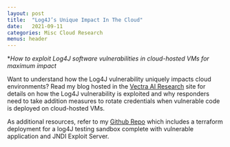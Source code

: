 ```yaml
---
layout: post
title:  "Log4J’s Unique Impact In The Cloud"
date:   2021-09-11
categories: Misc Cloud Research
menus: header
---
```



**How to exploit Log4J software vulnerabilities in cloud-hosted VMs for maximum impact*<br>

Want to understand how the Log4J vulnerability uniquely impacts cloud environments?  Read my blog hosted in the [Vectra AI Research](https://www.vectra.ai/blogpost/log4j-unique-impact-in-the-cloud) site for details on how the Log4J vulnerability is exploited and why responders need to take addition measures to rotate credentials when vulnerable code is deployed on cloud-hosted VMs.  

As additional resources, refer to my [Github Repo](https://github.com/vectra-ai-research/log4j-aws-sandbox) which includes a terraform deployment for a log4J testing sandbox complete with vulnerable application and JNDI Exploit Server.

